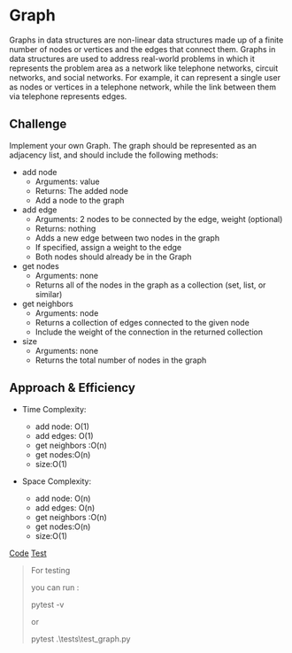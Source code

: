 # Graph

<!-- Short summary or background information -->
Graphs in data structures are non-linear data structures made up of a finite number of nodes or vertices and the edges
that connect them. Graphs in data structures are used to address real-world problems in which it represents the problem
area as a network like telephone networks, circuit networks, and social networks. For example, it can represent a single
user as nodes or vertices in a telephone network, while the link between them via telephone represents edges.

## Challenge

<!-- Description of the challenge -->
Implement your own Graph. The graph should be represented as an adjacency list, and should include the following
methods:

- add node
  - Arguments: value
  - Returns: The added node 
  - Add a node to the graph 
- add edge 
  - Arguments: 2 nodes to be connected by the edge, weight (optional)
  - Returns: nothing 
  - Adds a new edge between two nodes in the graph 
  - If specified, assign a weight to the edge 
  - Both nodes should already be in the Graph 
- get nodes 
  - Arguments: none 
  - Returns all of the nodes in the graph as a collection (set, list, or similar)
- get neighbors 
  - Arguments: node 
  - Returns a collection of edges connected to the given node 
  - Include the weight of the connection in the returned collection 
- size 
  - Arguments: none
  - Returns the total number of nodes in the graph

## Approach & Efficiency

<!-- What approach did you take? Why? What is the Big O space/time for this approach? -->

- Time Complexity:
    - add node: O(1)
    - add edges: O(1)
    - get neighbors :O(n)
    - get nodes:O(n)
    - size:O(1)

- Space Complexity:
    - add node: O(n)
    - add edges: O(n)
    - get neighbors :O(n)
    - get nodes:O(n)
    - size:O(1)



[Code](https://github.com/muhammadqasemtarboush1/data-structures-and-algorithms/blob/main/graph/graph.py)
[Test](https://github.com/muhammadqasemtarboush1/data-structures-and-algorithms/blob/main/tests/test_graph.py)


> For testing
>
> you can run :
>
> pytest -v
>
> or
>
>  pytest .\tests\test_graph.py


